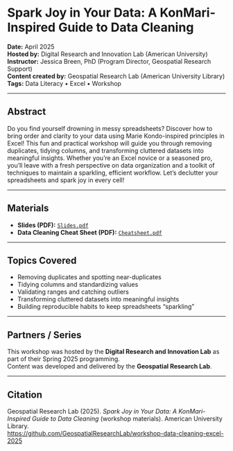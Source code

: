 # Spark Joy in Your Data: A KonMari-Inspired Guide to Data Cleaning

**Date:** April 2025   
**Hosted by:** Digital Research and Innovation Lab (American University)  
**Instructor:** Jessica Breen, PhD (Program Director, Geospatial Research Support)   
**Content created by:** Geospatial Research Lab (American University Library)   
**Tags:** Data Literacy • Excel • Workshop

---

## Abstract

Do you find yourself drowning in messy spreadsheets? Discover how to bring order and clarity to your data using Marie Kondo-inspired principles in Excel! This fun and practical workshop will guide you through removing duplicates, tidying columns, and transforming cluttered datasets into meaningful insights. Whether you’re an Excel novice or a seasoned pro, you’ll leave with a fresh perspective on data organization and a toolkit of techniques to maintain a sparkling, efficient workflow. Let’s declutter your spreadsheets and spark joy in every cell!

---

## Materials

- **Slides (PDF):** [`Slides.pdf`](documents/Slides.pdf)  
- **Data Cleaning Cheat Sheet (PDF):** [`Cheatsheet.pdf`](documents/Cheatsheet.pdf)  

---

## Topics Covered

- Removing duplicates and spotting near-duplicates  
- Tidying columns and standardizing values  
- Validating ranges and catching outliers  
- Transforming cluttered datasets into meaningful insights  
- Building reproducible habits to keep spreadsheets “sparkling”  

---

## Partners / Series

This workshop was hosted by the **Digital Research and Innovation Lab** as part of their Spring 2025 programming.  
Content was developed and delivered by the **Geospatial Research Lab**.

---

## Citation

Geospatial Research Lab (2025). *Spark Joy in Your Data: A KonMari-Inspired Guide to Data Cleaning* (workshop materials). American University Library.  
https://github.com/GeospatialResearchLab/workshop-data-cleaning-excel-2025
